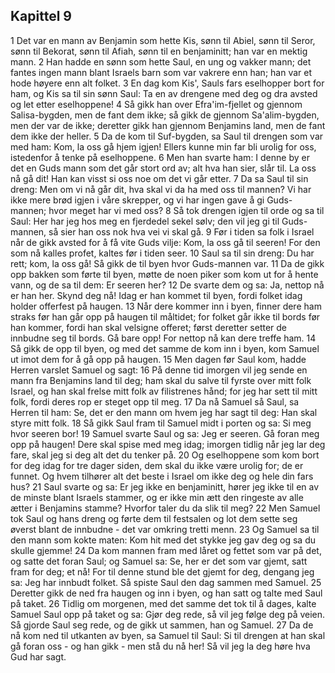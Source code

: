 ## Kapittel 9

1 Det var en mann av Benjamin som hette Kis, sønn til Abiel, sønn til Seror, sønn til Bekorat, sønn til Afiah, sønn til en benjaminitt; han var en mektig mann.
2 Han hadde en sønn som hette Saul, en ung og vakker mann; det fantes ingen mann blant Israels barn som var vakrere enn han; han var et hode høyere enn alt folket.
3 En dag kom Kis', Sauls fars eselhopper bort for ham, og Kis sa til sin sønn Saul: Ta en av drengene med deg og dra avsted og let etter eselhoppene!
4 Så gikk han over Efra'im-fjellet og gjennom Salisa-bygden, men de fant dem ikke; så gikk de gjennom Sa'alim-bygden, men der var de ikke; deretter gikk han gjennom Benjamins land, men de fant dem ikke der heller.
5 Da de kom til Suf-bygden, sa Saul til drengen som var med ham: Kom, la oss gå hjem igjen! Ellers kunne min far bli urolig for oss, istedenfor å tenke på eselhoppene.
6 Men han svarte ham: I denne by er det en Guds mann som det går stort ord av; alt hva han sier, slår til. La oss nå gå dit! Han kan visst si oss noe om det vi går etter.
7 Da sa Saul til sin dreng: Men om vi nå går dit, hva skal vi da ha med oss til mannen? Vi har ikke mere brød igjen i våre skrepper, og vi har ingen gave å gi Guds-mannen; hvor meget har vi med oss?
8 Så tok drengen igjen til orde og sa til Saul: Her har jeg hos meg en fjerdedel sekel sølv; den vil jeg gi til Guds-mannen, så sier han oss nok hva vei vi skal gå.
9 Før i tiden sa folk i Israel når de gikk avsted for å få vite Guds vilje: Kom, la oss gå til seeren! For den som nå kalles profet, kaltes før i tiden seer.
10 Saul sa til sin dreng: Du har rett; kom, la oss gå! Så gikk de til byen hvor Guds-mannen var.
11 Da de gikk opp bakken som førte til byen, møtte de noen piker som kom ut for å hente vann, og de sa til dem: Er seeren her?
12 De svarte dem og sa: Ja, nettop nå er han her. Skynd deg nå! Idag er han kommet til byen, fordi folket idag holder offerfest på haugen.
13 Når dere kommer inn i byen, finner dere ham straks før han går opp på haugen til måltidet; for folket går ikke til bords før han kommer, fordi han skal velsigne offeret; først deretter setter de innbudne seg til bords. Gå bare opp! For nettop nå kan dere treffe ham.
14 Så gikk de opp til byen, og med det samme de kom inn i byen, kom Samuel ut imot dem for å gå opp på haugen.
15 Men dagen før Saul kom, hadde Herren varslet Samuel og sagt:
16 På denne tid imorgen vil jeg sende en mann fra Benjamins land til deg; ham skal du salve til fyrste over mitt folk Israel, og han skal frelse mitt folk av filistrenes hånd; for jeg har sett til mitt folk, fordi deres rop er steget opp til meg.
17 Da nå Samuel så Saul, sa Herren til ham: Se, det er den mann om hvem jeg har sagt til deg: Han skal styre mitt folk.
18 Så gikk Saul fram til Samuel midt i porten og sa: Si meg hvor seeren bor!
19 Samuel svarte Saul og sa: Jeg er seeren. Gå foran meg opp på haugen! Dere skal spise med meg idag; imorgen tidlig når jeg lar deg fare, skal jeg si deg alt det du tenker på.
20 Og eselhoppene som kom bort for deg idag for tre dager siden, dem skal du ikke være urolig for; de er funnet. Og hvem tilhører alt det beste i Israel om ikke deg og hele din fars hus?
21 Saul svarte og sa: Er jeg ikke en benjaminitt, hører jeg ikke til en av de minste blant Israels stammer, og er ikke min ætt den ringeste av alle ætter i Benjamins stamme? Hvorfor taler du da slik til meg?
22 Men Samuel tok Saul og hans dreng og førte dem til festsalen og lot dem sette seg øverst blant de innbudne - det var omkring tretti menn.
23 Og Samuel sa til den mann som kokte maten: Kom hit med det stykke jeg gav deg og sa du skulle gjemme!
24 Da kom mannen fram med låret og fettet som var på det, og satte det foran Saul; og Samuel sa: Se, her er det som var gjemt, satt fram for deg; et nå! For til denne stund ble det gjemt for deg, dengang jeg sa: Jeg har innbudt folket. Så spiste Saul den dag sammen med Samuel.
25 Deretter gikk de ned fra haugen og inn i byen, og han satt og talte med Saul på taket.
26 Tidlig om morgenen, med det samme det tok til å dages, kalte Samuel Saul opp på taket og sa: Gjør deg rede, så vil jeg følge deg på veien. Så gjorde Saul seg rede, og de gikk ut sammen, han og Samuel.
27 Da de nå kom ned til utkanten av byen, sa Samuel til Saul: Si til drengen at han skal gå foran oss - og han gikk - men stå du nå her! Så vil jeg la deg høre hva Gud har sagt.
